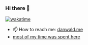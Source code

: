 ### Hi there 👋

[![wakatime](https://wakatime.com/badge/user/e9f18327-1c30-4b3d-9702-e3125da18e62.svg)](https://wakatime.com/@e9f18327-1c30-4b3d-9702-e3125da18e62)

- 📫 How to reach me: [danwald.me](https://danwald.me)
- [most of my time was spent here](https://github.com/dcrasto)
